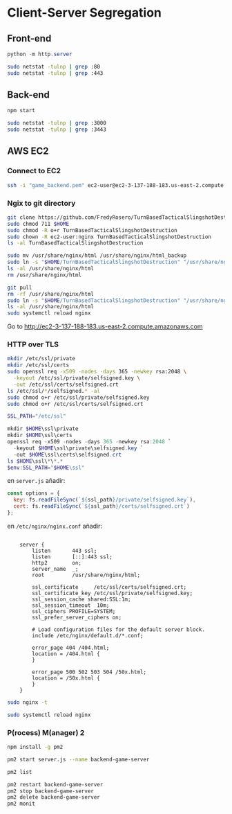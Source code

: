 # Client-Server Segregation
## Front-end

```powershell
python -m http.server
```

```bash
sudo netstat -tulnp | grep :80
sudo netstat -tulnp | grep :443
```

## Back-end
```bash
npm start
```

```bash
sudo netstat -tulnp | grep :3000
sudo netstat -tulnp | grep :3443
```

## AWS EC2
### Connect to EC2
```bash
ssh -i "game_backend.pem" ec2-user@ec2-3-137-188-183.us-east-2.compute.amazonaws.com
```

### Ngix to git directory

```bash
git clone https://github.com/FredyRosero/TurnBasedTacticalSlingshotDestruction.git
sudo chmod 711 $HOME
sudo chmod -R o+r TurnBasedTacticalSlingshotDestruction
sudo chown -R ec2-user:nginx TurnBasedTacticalSlingshotDestruction
ls -al TurnBasedTacticalSlingshotDestruction
```

```bash
sudo mv /usr/share/nginx/html /usr/share/nginx/html_backup
sudo ln -s "$HOME/TurnBasedTacticalSlingshotDestruction" "/usr/share/nginx/html"
ls -al /usr/share/nginx/html
rm /usr/share/nginx/html
```

```bash
git pull
rm -rf /usr/share/nginx/html
sudo ln -s "$HOME/TurnBasedTacticalSlingshotDestruction" "/usr/share/nginx/html"
ls -al /usr/share/nginx/html
sudo systemctl reload nginx
```

Go to <http://ec2-3-137-188-183.us-east-2.compute.amazonaws.com>

### HTTP over TLS
```bash
mkdir /etc/ssl/private
mkdir /etc/ssl/certs
sudo openssl req -x509 -nodes -days 365 -newkey rsa:2048 \
  -keyout /etc/ssl/private/selfsigned.key \
  -out /etc/ssl/certs/selfsigned.crt
ls /etc/ssl/*/selfsigned.* -al
sudo chmod o+r /etc/ssl/private/selfsigned.key
sudo chmod o+r /etc/ssl/certs/selfsigned.crt
```

```bash
SSL_PATH="/etc/ssl"
```

```powershell
mkdir $HOME\ssl\private
mkdir $HOME\ssl\certs
openssl req -x509 -nodes -days 365 -newkey rsa:2048 `
  -keyout $HOME\ssl\private\selfsigned.key `
  -out $HOME\ssl\certs\selfsigned.crt
ls $HOME\ssl\*\*.*
$env:SSL_PATH="$HOME\ssl"
```

en `server.js` añadir:
```javascript
const options = {
  key: fs.readFileSync(`${ssl_path}/private/selfsigned.key`),
  cert: fs.readFileSync(`${ssl_path}/certs/selfsigned.crt`)
};
```


en `/etc/nginx/nginx.conf` añadir:
```nginx

    server {
        listen       443 ssl;
        listen       [::]:443 ssl;
        http2        on;
        server_name  _;
        root         /usr/share/nginx/html;

        ssl_certificate     /etc/ssl/certs/selfsigned.crt;
        ssl_certificate_key /etc/ssl/private/selfsigned.key;
        ssl_session_cache shared:SSL:1m;
        ssl_session_timeout  10m;
        ssl_ciphers PROFILE=SYSTEM;
        ssl_prefer_server_ciphers on;

        # Load configuration files for the default server block.
        include /etc/nginx/default.d/*.conf;

        error_page 404 /404.html;
        location = /404.html {
        }

        error_page 500 502 503 504 /50x.html;
        location = /50x.html {
        }
    }
```

```bash
sudo nginx -t
```

```bash
sudo systemctl reload nginx
```

### P(rocess) M(anager) 2

```bash
npm install -g pm2
```

```bash
pm2 start server.js --name backend-game-server
```

```bash
pm2 list
```

```bash
pm2 restart backend-game-server
pm2 stop backend-game-server
pm2 delete backend-game-server
pm2 monit
```